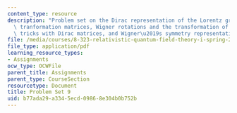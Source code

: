 ```yaml
---
content_type: resource
description: "Problem set on the Dirac representation of the Lorentz group, explicit\
  \ tranformation matrices, Wigner rotations and the transformation of helicity, useful\
  \ tricks with Dirac matrices, and Wigner\u2019s symmetry representation theorem."
file: /media/courses/8-323-relativistic-quantum-field-theory-i-spring-2008/b77ada29a3345ecd09868e304b0b752b_ft1ps09_08_1.pdf
file_type: application/pdf
learning_resource_types:
- Assignments
ocw_type: OCWFile
parent_title: Assignments
parent_type: CourseSection
resourcetype: Document
title: Problem Set 9
uid: b77ada29-a334-5ecd-0986-8e304b0b752b
---
```

